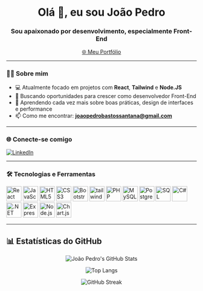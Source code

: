 <h1 align="center">Olá 👋, eu sou João Pedro</h1>
<h3 align="center">Sou apaixonado por desenvolvimento, especialmente Front-End</h3>

<p align="center">
  <a href="https://joaopedro-portfolio.netlify.app/" target="_blank">
    🌐 Meu Portfólio
  </a>
</p>

---

### 🧑‍💻 Sobre mim

- 💻 Atualmente focado em projetos com **React**, **Tailwind** e **Node.JS**
- 🎯 Buscando oportunidades para crescer como desenvolvedor Front-End
- 🌱 Aprendendo cada vez mais sobre boas práticas, design de interfaces e performance
- 📫 Como me encontrar: **joaopedrobastossantana@gmail.com**

---

### 🌐 Conecte-se comigo

[![LinkedIn](https://img.shields.io/badge/-LinkedIn-0A66C2?style=for-the-badge&logo=linkedin&logoColor=white)](https://www.linkedin.com/in/jo%C3%A3o-pedro-bastos-santana-333015315/)

---

### 🛠️ Tecnologias e Ferramentas

<p align="left">
  <img src="https://cdn.jsdelivr.net/gh/devicons/devicon/icons/react/react-original.svg" width="40" alt="React"/>
  <img src="https://cdn.jsdelivr.net/gh/devicons/devicon/icons/javascript/javascript-original.svg" width="40" alt="JavaScript"/>
  <img src="https://cdn.jsdelivr.net/gh/devicons/devicon/icons/html5/html5-original.svg" width="40" alt="HTML5"/>
  <img src="https://cdn.jsdelivr.net/gh/devicons/devicon/icons/css3/css3-original.svg" width="40" alt="CSS3"/>
  <img src="https://cdn.jsdelivr.net/gh/devicons/devicon/icons/bootstrap/bootstrap-plain.svg" width="40" alt="Bootstrap"/>
  <img src="https://www.vectorlogo.zone/logos/tailwindcss/tailwindcss-icon.svg" alt="tailwind" width="40"/>
  <img src="https://cdn.jsdelivr.net/gh/devicons/devicon/icons/php/php-original.svg" width="40" alt="PHP"/>
  <img src="https://cdn.jsdelivr.net/gh/devicons/devicon/icons/mysql/mysql-original.svg" width="40" alt="MySQL"/>
  <img src="https://cdn.jsdelivr.net/gh/devicons/devicon/icons/postgresql/postgresql-original.svg" width="40" alt="PostgreSQL"/>
  <img src="https://cdn.jsdelivr.net/gh/devicons/devicon/icons/microsoftsqlserver/microsoftsqlserver-plain.svg" width="40" alt="SQL Server"/>
  <img src="https://cdn.jsdelivr.net/gh/devicons/devicon/icons/csharp/csharp-original.svg" width="40" alt="C#"/>
  <img src="https://cdn.jsdelivr.net/gh/devicons/devicon/icons/dot-net/dot-net-original.svg" width="40" alt=".NET"/>
  <img src="https://cdn.jsdelivr.net/gh/devicons/devicon/icons/express/express-original.svg" width="40" alt="Express"/>
  <img src="https://cdn.jsdelivr.net/gh/devicons/devicon/icons/nodejs/nodejs-original.svg" width="40" alt="Node.js"/>
  <img src="https://www.chartjs.org/media/logo-title.svg" width="40" alt="Chart.js"/>
</p>

---

## 📊 Estatísticas do GitHub

<div align="center">

![João Pedro's GitHub Stats](https://github-readme-stats.vercel.app/api?username=joaopedro-stack&show_icons=true&theme=dracula&include_all_commits=true&count_private=true)

![Top Langs](https://github-readme-stats.vercel.app/api/top-langs/?username=joaopedro-stack&layout=compact&theme=dracula)

![GitHub Streak](https://streak-stats.demolab.com?user=joaopedro-stack&theme=dracula&hide_border=true)

</div>
